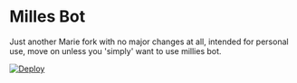 # Milles Bot
Just another Marie fork with no major changes at all, intended for personal use, move on unless you 'simply' want to use millies bot.

[![Deploy](https://www.herokucdn.com/deploy/button.svg)](https://heroku.com/deploy)

